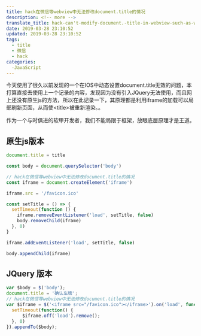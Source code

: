 ```yaml
---
title: hack在微信等webview中无法修改document.title的情况
description: <!-- more -->
translate_title: hack-can't-modify-document.-title-in-webview-such-as-wechat
date: 2019-03-28 23:10:52
updated: 2019-03-28 23:10:52
tags:
  - title
  - 微信
  - hack
categories:
  -JavaScript
---
```


今天使用了很久以前发现的一个在IOS中动态设置document.title无效的问题，本打算直接去使用上一个记录的内容，发现因为没有引入JQuery无法使用，而且网上还没有原生js的方法，所以在此记录一下，其原理都是利用iframe的加载可以局部刷新页面，从而使<title\>被重新渲染。。

作为一个与时俱进的软甲开发者，我们不能局限于框架，放眼底层原理才是王道。

## 原生js版本
``` js
document.title = title

const body = document.querySelector('body')

// hack在微信等webview中无法修改document.title的情况
const iframe = document.createElement('iframe')

iframe.src = '/favicon.ico'

const setTitle = () => {
  setTimeout(function () {
    iframe.removeEventListener('load', setTitle, false)
    body.removeChild(iframe)
  }, 0)
}

iframe.addEventListener('load', setTitle, false)

body.appendChild(iframe)
```


## JQuery 版本

``` js
var $body = $('body');
document.title = '确认车牌';
// hack在微信等webview中无法修改document.title的情况
var $iframe = $('<iframe src="/favicon.ico"></iframe>').on('load', function() {
  setTimeout(function() {
      $iframe.off('load').remove();
  }, 0)
}).appendTo($body);
```